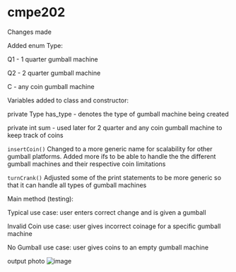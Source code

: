 # cmpe202

Changes made

Added enum Type:

Q1 - 1 quarter gumball machine

Q2 - 2 quarter gumball machine

C - any coin gumball machine


Variables added to class and constructor:

private Type has_type - denotes the type of gumball machine being created

private int sum - used later for 2 quarter and any coin gumball machine to keep track of coins


```insertCoin()```
Changed to a more generic name for scalability for other gumball platforms.  Added more ifs to be able to handle the the different gumball machines and their respective coin limitations


```turnCrank()```
Adjusted some of the print statements to be more generic so that it can handle all types of gumball machines 


Main method (testing):

Typical use case: user enters correct change and is given a gumball

Invalid Coin use case: user gives incorrect coinage for a specific gumball machine

No Gumball use case: user gives coins to an empty gumball machine

output photo
![image](https://user-images.githubusercontent.com/55565917/65396614-ea59e380-dd5c-11e9-9ded-a874eac9224e.png)
